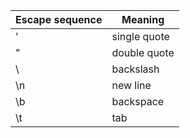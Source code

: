 | Escape sequence | Meaning      |
| --------------- | ------------ |
| \'              | single quote |
| \"              | double quote |
| \\              | backslash    |
| \n              | new line     |
| \b              | backspace    |
| \t              | tab          |
